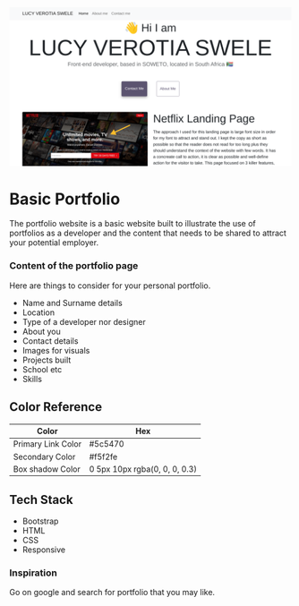 
![App Screenshot](https://github.com/KhaniLucy/advanced-homework/blob/main/Screenshot%202024-02-27%2007.58.13.png)


# Basic Portfolio
 The portfolio website is a basic website built to illustrate the use of portfolios as a developer and the content that needs to be shared to attract your potential employer.

 ### Content of the portfolio page
 Here are things to consider for your personal portfolio.
 - Name and Surname details
 - Location
 - Type of a developer nor designer
 - About you
 - Contact details
 - Images for visuals
 - Projects built
 - School etc
 - Skills

## Color Reference

| Color             | Hex                                                                |
| ----------------- | ------------------------------------------------------------------ |
| Primary Link Color | #5c5470 |
|  Secondary Color |   #f5f2fe |
|  Box shadow Color |   0 5px 10px rgba(0, 0, 0, 0.3)|



## Tech Stack 
- Bootstrap
- HTML
- CSS
- Responsive  

### Inspiration
Go on google and search for portfolio that you may like.
